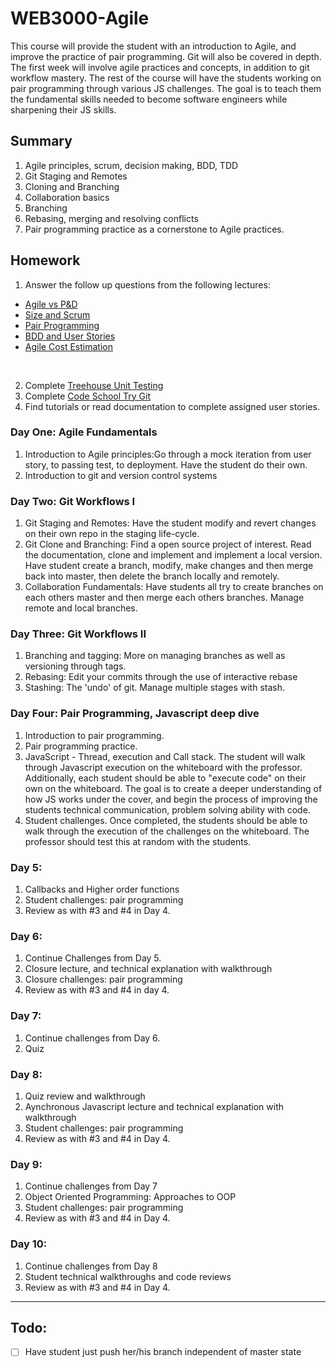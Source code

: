 # WEB3000-Agile

  This course will provide the student with an introduction to Agile, and improve the practice of pair programming. Git will also be covered in depth. The first week  will involve agile practices and concepts, in addition to git workflow mastery. The rest of the course will have the students working on pair programming through various JS challenges. The goal is to teach them the fundamental skills needed to become software engineers while sharpening their JS skills. 

## Summary

1. Agile principles, scrum, decision making, BDD, TDD
2. Git Staging and Remotes
3. Cloning and Branching
4. Collaboration basics
5. Branching
6. Rebasing, merging and resolving conflicts
7. Pair programming practice as a cornerstone to Agile practices.

## Homework
1. Answer the follow up questions from the following lectures:

  - [Agile vs P&D](https://youtu.be/CbLKWRp1TGo)
  - [Size and Scrum](https://youtu.be/JFZi4bGGJOk)
  - [Pair Programming](https://youtu.be/JbDR58lsIl0)
  - [BDD and User Stories](https://youtu.be/duUIq-KTLq8)
  - [Agile Cost Estimation](https://youtu.be/8ZoytqaIbss)
  </br>

2. Complete [Treehouse Unit Testing ](https://teamtreehouse.com/library/javascript-unit-testing)
3. Complete [Code School Try Git](https://www.codeschool.com/courses/try-git)
4. Find tutorials or read documentation to complete assigned user stories.

### Day One: Agile Fundamentals
  1. Introduction to Agile principles:Go through a mock iteration from user story, to passing test, to deployment. Have the student do their own.
  2. Introduction to git and version control systems

### Day Two: Git Workflows I
  1. Git Staging and Remotes: Have the student modify and revert changes on their own repo in the staging life-cycle.
  2. Git Clone and Branching: Find a open source project of interest. Read the documentation, clone and implement and implement a local version.  Have student create a branch, modify, make changes and then merge back into master, then delete the branch locally and remotely.
  3. Collaboration Fundamentals: Have students all try to create branches on each others master and then merge each others branches. Manage remote and local branches.

### Day Three: Git Workflows II  
  1. Branching and tagging: More on managing branches as well as versioning through tags.
  2. Rebasing: Edit your commits through the use of interactive rebase
  3. Stashing: The 'undo' of git. Manage multiple stages with stash.

### Day Four: Pair Programming, Javascript deep dive 
  1. Introduction to pair programming.
  2. Pair programming practice.
  3. JavaScript - Thread, execution and Call stack. The student will walk through Javascript execution on the whiteboard with the professor. Additionally, each student should be able to "execute code" on their own on the whiteboard. The goal is to create a deeper understanding of how JS works under the cover, and begin the process of improving the students technical communication, problem solving ability with code. 
  4. Student challenges. Once completed, the students should be able to walk through the execution of the challenges on the whiteboard. The professor should test this at random with the students.

### Day 5: 
  1. Callbacks and Higher order functions
  2. Student challenges: pair programming
  3. Review as with #3 and #4 in Day 4.

### Day 6:
  1. Continue Challenges from Day 5.
  2. Closure lecture, and technical explanation with walkthrough
  3. Closure challenges: pair programming
  4. Review as with #3 and #4 in day 4.

### Day 7:
  1. Continue challenges from Day 6.
  2. Quiz

### Day 8:
  1. Quiz review and walkthrough
  2. Aynchronous Javascript lecture and technical explanation with walkthrough
  3. Student challenges: pair programming
  4. Review as with #3 and #4 in Day 4. 

### Day 9:
  1. Continue challenges from Day 7
  2. Object Oriented Programming: Approaches to OOP
  3. Student challenges: pair programming
  4. Review as with #3 and #4 in Day 4.

### Day 10:
  1. Continue challenges from Day 8
  2. Student technical walkthroughs and code reviews
  3. Review as with #3 and #4 in Day 4.   

---
## Todo:
- [ ] Have student just push her/his branch independent of master state
